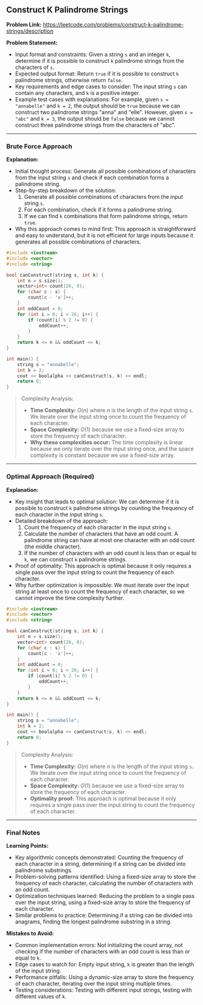 ## Construct K Palindrome Strings
**Problem Link:** https://leetcode.com/problems/construct-k-palindrome-strings/description

**Problem Statement:**
- Input format and constraints: Given a string `s` and an integer `k`, determine if it is possible to construct `k` palindrome strings from the characters of `s`.
- Expected output format: Return `true` if it is possible to construct `k` palindrome strings, otherwise return `false`.
- Key requirements and edge cases to consider: The input string `s` can contain any characters, and `k` is a positive integer.
- Example test cases with explanations: For example, given `s = "annabelle"` and `k = 2`, the output should be `true` because we can construct two palindrome strings "anna" and "elle". However, given `s = "abc"` and `k = 3`, the output should be `false` because we cannot construct three palindrome strings from the characters of "abc".

---

### Brute Force Approach

**Explanation:**
- Initial thought process: Generate all possible combinations of characters from the input string `s` and check if each combination forms a palindrome string.
- Step-by-step breakdown of the solution: 
  1. Generate all possible combinations of characters from the input string `s`.
  2. For each combination, check if it forms a palindrome string.
  3. If we can find `k` combinations that form palindrome strings, return `true`.
- Why this approach comes to mind first: This approach is straightforward and easy to understand, but it is not efficient for large inputs because it generates all possible combinations of characters.

```cpp
#include <iostream>
#include <vector>
#include <string>

bool canConstruct(string s, int k) {
    int n = s.size();
    vector<int> count(26, 0);
    for (char c : s) {
        count[c - 'a']++;
    }
    int oddCount = 0;
    for (int i = 0; i < 26; i++) {
        if (count[i] % 2 != 0) {
            oddCount++;
        }
    }
    return k <= n && oddCount <= k;
}

int main() {
    string s = "annabelle";
    int k = 2;
    cout << boolalpha << canConstruct(s, k) << endl;
    return 0;
}
```

> Complexity Analysis:
> - **Time Complexity:** $O(n)$ where $n$ is the length of the input string `s`. We iterate over the input string once to count the frequency of each character.
> - **Space Complexity:** $O(1)$ because we use a fixed-size array to store the frequency of each character.
> - **Why these complexities occur:** The time complexity is linear because we only iterate over the input string once, and the space complexity is constant because we use a fixed-size array.

---

### Optimal Approach (Required)

**Explanation:**
- Key insight that leads to optimal solution: We can determine if it is possible to construct `k` palindrome strings by counting the frequency of each character in the input string `s`.
- Detailed breakdown of the approach: 
  1. Count the frequency of each character in the input string `s`.
  2. Calculate the number of characters that have an odd count. A palindrome string can have at most one character with an odd count (the middle character).
  3. If the number of characters with an odd count is less than or equal to `k`, we can construct `k` palindrome strings.
- Proof of optimality: This approach is optimal because it only requires a single pass over the input string to count the frequency of each character.
- Why further optimization is impossible: We must iterate over the input string at least once to count the frequency of each character, so we cannot improve the time complexity further.

```cpp
#include <iostream>
#include <vector>
#include <string>

bool canConstruct(string s, int k) {
    int n = s.size();
    vector<int> count(26, 0);
    for (char c : s) {
        count[c - 'a']++;
    }
    int oddCount = 0;
    for (int i = 0; i < 26; i++) {
        if (count[i] % 2 != 0) {
            oddCount++;
        }
    }
    return k <= n && oddCount <= k;
}

int main() {
    string s = "annabelle";
    int k = 2;
    cout << boolalpha << canConstruct(s, k) << endl;
    return 0;
}
```

> Complexity Analysis:
> - **Time Complexity:** $O(n)$ where $n$ is the length of the input string `s`. We iterate over the input string once to count the frequency of each character.
> - **Space Complexity:** $O(1)$ because we use a fixed-size array to store the frequency of each character.
> - **Optimality proof:** This approach is optimal because it only requires a single pass over the input string to count the frequency of each character.

---

### Final Notes

**Learning Points:**
- Key algorithmic concepts demonstrated: Counting the frequency of each character in a string, determining if a string can be divided into palindrome substrings.
- Problem-solving patterns identified: Using a fixed-size array to store the frequency of each character, calculating the number of characters with an odd count.
- Optimization techniques learned: Reducing the problem to a single pass over the input string, using a fixed-size array to store the frequency of each character.
- Similar problems to practice: Determining if a string can be divided into anagrams, finding the longest palindrome substring in a string.

**Mistakes to Avoid:**
- Common implementation errors: Not initializing the count array, not checking if the number of characters with an odd count is less than or equal to `k`.
- Edge cases to watch for: Empty input string, `k` is greater than the length of the input string.
- Performance pitfalls: Using a dynamic-size array to store the frequency of each character, iterating over the input string multiple times.
- Testing considerations: Testing with different input strings, testing with different values of `k`.